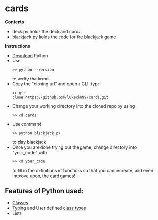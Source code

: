 # cards  
__Contents__  
- deck.py holds the deck and cards
- blackjack.py holds the code for the blackjack game

__Instructions__  
- [Download](https://www.python.org/ftp/python/3.8.3/python-3.8.3-amd64.exe) Python  
- Use <pre><code>>> python --version</code></pre> to verify the install
- Copy the "cloning url" and open a CLI, type <pre><code>>> git clone https://github.com/lukechn99/cards.git</code></pre>
- Change your working directory into the cloned repo by using <pre><code>>> cd cards</code></pre>
- Use command <pre><code>>> python blackjack.py</code></pre> to play blackjack
- Once you are done trying out the game, change directory into "your_code" with <pre><code>>> cd your_code</code></pre> to fill in the definitions of functions so that you can recreate, and even improve upon, the card games!

## Features of Python used:
- [Classes](https://www.w3schools.com/python/python_classes.asp)
- [Typing](https://docs.python.org/3/library/typing.html) and User defined [class types](https://stackoverflow.com/questions/36286894/name-not-defined-in-type-annotation)
- Lists
